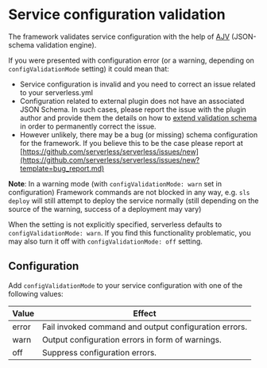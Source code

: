 <!--
title: 'Service Configuration Validation'
description: 'Learn how to validate your service configuration in the Serverless Framework using AJV. Understand the error handling modes and how to address configuration issues.'
short_title: 'Config Validation'
keywords:
  [
    'Serverless Framework',
    'service configuration validation',
    'AJV',
    'JSON-schema validation',
    'configValidationMode',
  ]
-->

# Service configuration validation

The framework validates service configuration with the help of [AJV](https://ajv.js.org/) (JSON-schema validation engine).

If you were presented with configuration error (or a warning, depending on `configValidationMode` setting) it could mean that:

- Service configuration is invalid and you need to correct an issue related to your serverless.yml
- Configuration related to external plugin does not have an associated JSON Schema. In such cases, please report the issue with the plugin author and provide them the details on how to [extend validation schema](/framework/docs/providers/aws/guide/plugins/) in order to permanently correct the issue.
- However unlikely, there may be a bug (or missing) schema configuration for the framework. If you believe this to be the case please report at [https://github.com/serverless/serverless/issues/new](https://github.com/serverless/serverless/issues/new?template=bug_report.md)

**Note**: In a warning mode (with `configValidationMode: warn` set in configuration) Framework commands are not blocked in any way, e.g. `sls deploy` will still attempt to deploy the service normally (still depending on the source of the warning, success of a deployment may vary)

When the setting is not explicitly specified, serverless defaults to `configValidationMode: warn`. If you find this functionality problematic, you may also turn it off with `configValidationMode: off` setting.

## Configuration

Add `configValidationMode` to your service configuration with one of the following values:

| Value | Effect                                                |
| ----- | ----------------------------------------------------- |
| error | Fail invoked command and output configuration errors. |
| warn  | Output configuration errors in form of warnings.      |
| off   | Suppress configuration errors.                        |
